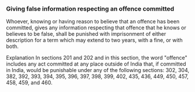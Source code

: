 ### Giving false information respecting an offence committed

Whoever, knowing or having reason to believe that an offence has been committed, gives any information respecting that offence that he knows or believes to be false, shall be punished with imprisonment of either description for a term which may extend to two years, with a fine, or with both.

Explanation
In sections 201 and 202 and in this section, the word "offence" includes any act committed at any place outside of India that, if committed in India, would be punishable under any of the following sections: 302, 304, 382, 392, 393, 394, 395, 396, 397, 398, 399, 402, 435, 436, 449, 450, 457, 458, 459, and 460.

